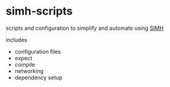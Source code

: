# simh-scripts
scripts and configuration to simplify and automate using [SIMH](https://github.com/simh/simh)


includes 
* configuration files
* expect 
* compile 
* networking 
* dependency setup


